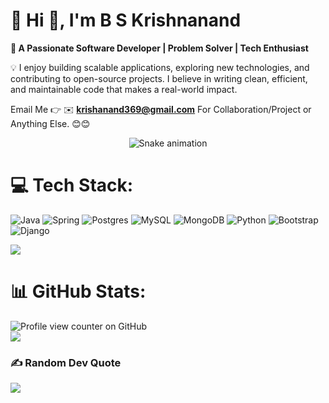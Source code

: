 

<!--
**KrishAnand369/KrishAnand369** is a ✨ _special_ ✨ repository because its `README.md` (this file) appears on your GitHub profile.

Here are some ideas to get you started:

- 🔭 I’m currently working on ...
- 🌱 I’m currently learning ...
- 👯 I’m looking to collaborate on ...
- 🤔 I’m looking for help with ...
- 💬 Ask me about ...
- 📫 How to reach me: ...
- 😄 Pronouns: ...
- ⚡ Fun fact: ...
-->
# 💫 Hi 👋, I'm B S Krishnanand
**👤 A Passionate Software Developer | Problem Solver | Tech Enthusiast**

💡 I enjoy building scalable applications, exploring new technologies, and contributing to open-source projects.
I believe in writing clean, efficient, and maintainable code that makes a real-world impact.


Email Me 👉 ✉️ **krishanand369@gmail.com** For Collaboration/Project or Anything Else. 😊😊

<!--- 🔭 **I’m currently working on:** Enter your project info here 
- 🌱 **I’m currently learning:** Enter your tech here
- 👯 **I’m looking to collaborate on:** Enter your project name and info
- 🤔 **I’m looking for help with:** Your project here
- 💬 **Ask me about:** Collaboration, Tech Support
- 📫 **How to reach me:** Enter your email here
- 😄 **Pronouns:** Imran Sir
- ⚡ **Fun fact:** I Love Tech and Tech Love Me -->

<!-- Snake Game Repo View -->

<div align="center">
  <img src="https://profile-readme-generator.com/assets/snake.svg" alt="Snake animation" />
</div>

# 💻 Tech Stack:
![Java](https://img.shields.io/badge/java-%23ED8B00.svg?style=for-the-badge&logo=openjdk&logoColor=white) ![Spring](https://img.shields.io/badge/spring-%236DB33F.svg?style=for-the-badge&logo=spring&logoColor=white) ![Postgres](https://img.shields.io/badge/postgres-%23316192.svg?style=for-the-badge&logo=postgresql&logoColor=white) ![MySQL](https://img.shields.io/badge/mysql-4479A1.svg?style=for-the-badge&logo=mysql&logoColor=white) ![MongoDB](https://img.shields.io/badge/MongoDB-%234ea94b.svg?style=for-the-badge&logo=mongodb&logoColor=white) ![Python](https://img.shields.io/badge/python-3670A0?style=for-the-badge&logo=python&logoColor=ffdd54) ![Bootstrap](https://img.shields.io/badge/bootstrap-%238511FA.svg?style=for-the-badge&logo=bootstrap&logoColor=white) ![Django](https://img.shields.io/badge/django-%23092E20.svg?style=for-the-badge&logo=django&logoColor=white) 

<!-- ## 🏆 GitHub Trophies -->
![](https://github-profile-trophy.vercel.app/?username=KrishAnand369&theme=radical&no-frame=false&no-bg=false&margin-w=4)



# 📊 GitHub Stats:
<!-- ![](https://github-readme-stats.vercel.app/api?username=KrishAnand369&theme=dark&hide_border=false&include_all_commits=false&count_private=false)<br/> -->
![Profile view counter on GitHub](https://komarev.com/ghpvc/?username=KrishAnand369)<br>
![](https://nirzak-streak-stats.vercel.app/?user=KrishAnand369&theme=dark&hide_border=false)
<!-- ![](https://github-readme-stats.vercel.app/api/top-langs/?username=KrishAnand369&theme=dark&hide_border=false&include_all_commits=false&count_private=false&layout=compact) -->

### ✍️ Random Dev Quote
![](https://quotes-github-readme.vercel.app/api?type=horizontal&theme=radical)

<!-- ### 🔝 Top Contributed Repo
![](https://github-contributor-stats.vercel.app/api?username=KrishAnand369&limit=5&theme=dark&combine_all_yearly_contributions=true) -->


